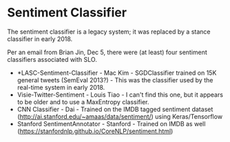 # Sentiment Classifier

The sentiment classifier is a legacy system; it was replaced by a stance
classifier in early 2018.

Per an email from Brian Jin, Dec 5, there were (at least) four sentiment classifiers associated with SLO.
- *LASC-Sentiment-Classifier - Mac Kim - SGDClassifier trained on 15K general tweets (SemEval 2013?) - This was the classifier
used by the real-time system in early 2018.
- Visie-Twitter-Sentiment - Louis Tiao - I can't find this one, but it appears to be older and to use a MaxEntropy classifier.
- CNN Classifier - Dai - Trained on the IMDB tagged sentiment dataset (http://ai.stanford.edu/~amaas/data/sentiment/) using Keras/Tensorflow
- Stanford SentimentAnnotator - Stanford - Trained on IMDB as well (https://stanfordnlp.github.io/CoreNLP/sentiment.html)
